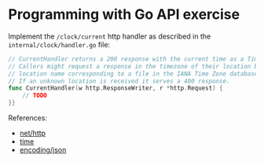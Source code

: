 # Programming with Go API exercise

Implement the `/clock/current` http handler as described in the `internal/clock/handler.go` file:

```go
// CurrentHandler returns a 200 response with the current time as a Time JSON representation.
// Callers might request a response in the timezone of their location by setting the header WS-Location to a
// location name corresponding to a file in the IANA Time Zone database, such as "America/New_York".
// If an unknown location is received it serves a 400 response.
func CurrentHandler(w http.ResponseWriter, r *http.Request) {
	// TODO
}}
```

References:

* [net/http](https://golang.org/pkg/net/http/)
* [time](https://golang.org/pkg/time/)
* [encoding/json](https://golang.org/pkg/encoding/json/)
